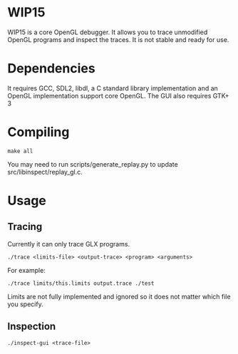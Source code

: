 # WIP15
WIP15 is a core OpenGL debugger. It allows you to trace unmodified OpenGL programs and inspect the traces. It is not stable and ready for use.

# Dependencies
It requires GCC, SDL2, libdl, a C standard library implementation and an OpenGL implementation support core OpenGL.
The GUI also requires GTK+ 3

# Compiling
```shell
make all
```

You may need to run scripts/generate_replay.py to update src/libinspect/replay_gl.c.

# Usage
## Tracing
Currently it can only trace GLX programs.
```shell
./trace <limits-file> <output-trace> <program> <arguments>
```
For example:
```shell
./trace limits/this.limits output.trace ./test
```
Limits are not fully implemented and ignored so it does not matter which file you specify.

## Inspection
```shell
./inspect-gui <trace-file>
```
